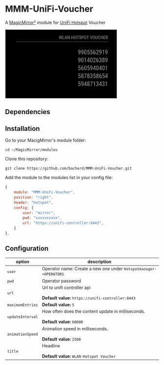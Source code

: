 # MMM-UniFi-Voucher
A [MagicMirror²](https://magicmirro.builders) module for [UniFi Hotspot](https://unifi-network.ui.com/) Voucher

![Example](screenshot.jpg)

## Dependencies

## Installation

Go to your MacigMirror's module folder:
````
cd ~/MagicMirror/modules
````

Clone this repository:
````
git clone https://github.com/bacherd/MMM-UniFi-Voucher.git
````
Add the module to the modules list in  your config file:

````javascript
{
    module: "MMM-UniFi-Voucher",
    position: "right",
    header: "hotspot",
    config: {
        user: "mirror",
        pwd: "xxxxxxxxxx",
        url: "https://unifi-controller:8443",
    }
},
````

## Configuration

|option            | description
|------------------|------------
| `user`           | Operator name: Create a new one under `Hotspotmanager->OPERATORS`
| `pwd`            | Operator password
| `url`            | Url to unifi controller api <br><br> **Default value:** `https://unifi-controller:8443`
| `maximumEntries` | **Default value:** `5`
| `updateInterval` | How often does the content update in milliseconds. <br><br> **Default value:** `60000`
| `animationSpeed` | Animation speed in milliseconds. <br><br> **Default value:** `2500`
| `title`          | Headline <br><br> **Default value:** `WLAN-Hotspot Voucher`
